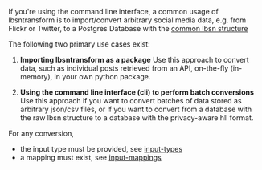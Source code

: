 If you're using the command line interface, a common usage of lbsntransform is to
import/convert arbitrary social media data, e.g. from Flickr or Twitter, to a Postgres Database
with the [common lbsn structure](https://lbsn.vgiscience.org/)

The following two primary use cases exist:

1. **Importing lbsntransform as a package**
   Use this approach to convert data, such as individual posts 
   retrieved from an API, on-the-fly (in-memory), in your own
   python package.

2. **Using the command line interface (cli) to perform batch conversions**
   Use this approach if you want to convert batches of data stored as
   arbitrary json/csv files, or if you want to convert from a database 
   with the raw lbsn structure to a database with the privacy-aware hll 
   format.

For any conversion,  

- the input type must be provided, see [input-types](lbsntransform/docs/input-types)  
- a mapping must exist, see [input-mappings](lbsntransform/docs/input-mappings)  